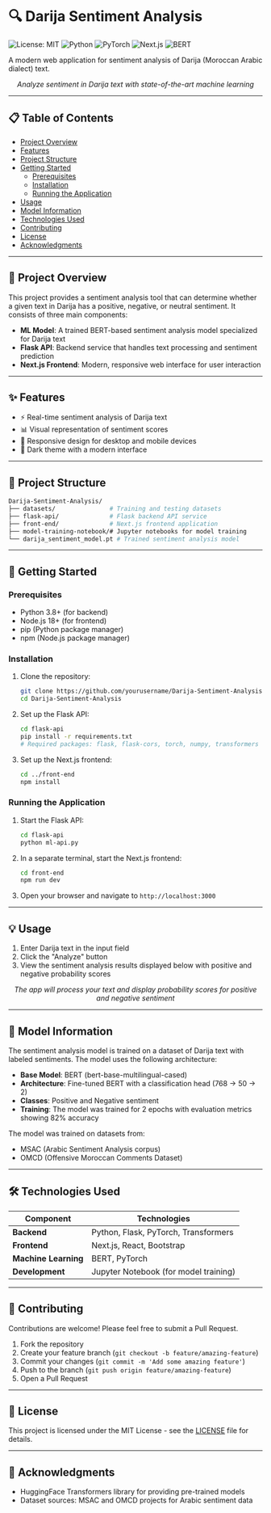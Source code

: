 # 🔍 Darija Sentiment Analysis

![License: MIT](https://img.shields.io/badge/License-MIT-yellow.svg)
![Python](https://img.shields.io/badge/Python-3.8+-blue.svg)
![PyTorch](https://img.shields.io/badge/PyTorch-1.9+-red.svg)
![Next.js](https://img.shields.io/badge/Next.js-13+-black.svg)
![BERT](https://img.shields.io/badge/BERT-Multilingual-green.svg)

A modern web application for sentiment analysis of Darija (Moroccan Arabic dialect) text.

<p align="center">
  <i>Analyze sentiment in Darija text with state-of-the-art machine learning</i>
</p>

---

## 📋 Table of Contents

- [Project Overview](#-project-overview)
- [Features](#-features)
- [Project Structure](#-project-structure)
- [Getting Started](#-getting-started)
  - [Prerequisites](#prerequisites)
  - [Installation](#installation)
  - [Running the Application](#running-the-application)
- [Usage](#-usage)
- [Model Information](#-model-information)
- [Technologies Used](#-technologies-used)
- [Contributing](#-contributing)
- [License](#-license)
- [Acknowledgments](#-acknowledgments)

---

## 🌟 Project Overview

This project provides a sentiment analysis tool that can determine whether a given text in Darija has a positive, negative, or neutral sentiment. It consists of three main components:

- **ML Model**: A trained BERT-based sentiment analysis model specialized for Darija text
- **Flask API**: Backend service that handles text processing and sentiment prediction
- **Next.js Frontend**: Modern, responsive web interface for user interaction

---

## ✨ Features

- ⚡ Real-time sentiment analysis of Darija text
- 📊 Visual representation of sentiment scores
- 📱 Responsive design for desktop and mobile devices
- 🌙 Dark theme with a modern interface

---

## 📂 Project Structure

```bash
Darija-Sentiment-Analysis/
├── datasets/               # Training and testing datasets
├── flask-api/              # Flask backend API service
├── front-end/              # Next.js frontend application
├── model-training-notebook/# Jupyter notebooks for model training
└── darija_sentiment_model.pt # Trained sentiment analysis model
```

---

## 🚀 Getting Started

### Prerequisites

- Python 3.8+ (for backend)
- Node.js 18+ (for frontend)
- pip (Python package manager)
- npm (Node.js package manager)

### Installation

1. Clone the repository:
   ```bash
   git clone https://github.com/yourusername/Darija-Sentiment-Analysis.git
   cd Darija-Sentiment-Analysis
   ```

2. Set up the Flask API:
   ```bash
   cd flask-api
   pip install -r requirements.txt
   # Required packages: flask, flask-cors, torch, numpy, transformers
   ```

3. Set up the Next.js frontend:
   ```bash
   cd ../front-end
   npm install
   ```

### Running the Application

1. Start the Flask API:
   ```bash
   cd flask-api
   python ml-api.py
   ```

2. In a separate terminal, start the Next.js frontend:
   ```bash
   cd front-end
   npm run dev
   ```

3. Open your browser and navigate to `http://localhost:3000`

---

## 💡 Usage

1. Enter Darija text in the input field
2. Click the "Analyze" button
3. View the sentiment analysis results displayed below with positive and negative probability scores

<p align="center">
  <i>The app will process your text and display probability scores for positive and negative sentiment</i>
</p>

---

## 🧠 Model Information

The sentiment analysis model is trained on a dataset of Darija text with labeled sentiments. The model uses the following architecture:

- **Base Model**: BERT (bert-base-multilingual-cased)
- **Architecture**: Fine-tuned BERT with a classification head (768 → 50 → 2)
- **Classes**: Positive and Negative sentiment
- **Training**: The model was trained for 2 epochs with evaluation metrics showing 82% accuracy

The model was trained on datasets from:
- MSAC (Arabic Sentiment Analysis corpus)
- OMCD (Offensive Moroccan Comments Dataset)

---

## 🛠️ Technologies Used

| Component | Technologies |
|-----------|-------------|
| **Backend** | Python, Flask, PyTorch, Transformers |
| **Frontend** | Next.js, React, Bootstrap |
| **Machine Learning** | BERT, PyTorch |
| **Development** | Jupyter Notebook (for model training) |

---

## 👥 Contributing

Contributions are welcome! Please feel free to submit a Pull Request.

1. Fork the repository
2. Create your feature branch (`git checkout -b feature/amazing-feature`)
3. Commit your changes (`git commit -m 'Add some amazing feature'`)
4. Push to the branch (`git push origin feature/amazing-feature`)
5. Open a Pull Request

---

## 📄 License

This project is licensed under the MIT License - see the [LICENSE](LICENSE) file for details.

---

## 🙏 Acknowledgments

- HuggingFace Transformers library for providing pre-trained models
- Dataset sources: MSAC and OMCD projects for Arabic sentiment data 